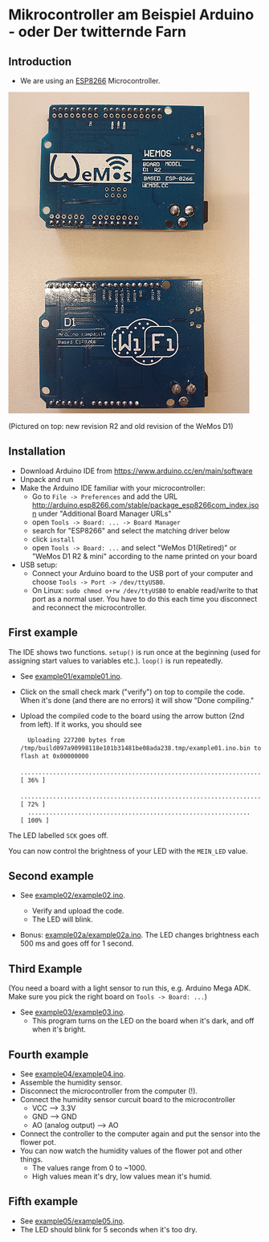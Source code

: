# Mikrocontroller am Beispiel Arduino - oder Der twitternde Farn

## Introduction
* We are using an [ESP8266](https://de.wikipedia.org/wiki/ESP8266) Microcontroller.

![WeMos D1: New and old revision](newrev-oldrev.jpg)

(Pictured on top: new revision R2 and old revision of the WeMos D1)

## Installation

* Download Arduino IDE from https://www.arduino.cc/en/main/software
* Unpack and run
* Make the Arduino IDE familiar with your microcontroller:
  * Go to `File -> Preferences` and add the URL http://arduino.esp8266.com/stable/package_esp8266com_index.json under "Additional Board Manager URLs"
  * open `Tools -> Board: ... -> Board Manager`
  * search for "ESP8266" and select the matching driver below
  * click `install`
  * open `Tools -> Board: ...` and select "WeMos D1(Retired)" or "WeMos D1 R2 & mini" according to the name printed on your board
* USB setup:
  * Connect your Arduino board to the USB port of your computer and choose `Tools -> Port -> /dev/ttyUSB0`.
  * On Linux: `sudo chmod o+rw /dev/ttyUSB0` to enable read/write to that port as a normal user.
  You have to do this each time you disconnect and reconnect the microcontroller.

## First example

The IDE shows two functions.
`setup()` is run once at the beginning (used for assigning start values to variables etc.).
`loop()` is run repeatedly.

* See [example01/example01.ino](example01/example01.ino).
* Click on the small check mark ("verify") on top to compile the code.
When it's done (and there are no errors) it will show "Done compiling."
* Upload the compiled code to the board using the arrow button (2nd from left).
If it works, you should see

        Uploading 227200 bytes from /tmp/build097a90998118e101b31481be08ada238.tmp/example01.ino.bin to flash at 0x00000000
        ................................................................................ [ 36% ]
        ................................................................................ [ 72% ]
        ..............................................................                   [ 100% ]

The LED labelled `SCK` goes off.

You can now control the brightness of your LED with the `MEIN_LED` value.

## Second example

* See [example02/example02.ino](example02/example02.ino).
  * Verify and upload the code.
  * The LED will blink.

* Bonus: [example02a/example02a.ino](example02a/example02a.ino).
The LED changes brightness each 500 ms and goes off for 1 second.

## Third Example

(You need a board with a light sensor to run this, e.g. Arduino Mega ADK.
Make sure you pick the right board on `Tools -> Board: ...`)

* See [example03/example03.ino](example03/example03.ino).
  * This program turns on the LED on the board when it's dark, and off when
    it's bright.

## Fourth example

* See [example04/example04.ino](example04/example04.ino).
* Assemble the humidity sensor.
* Disconnect the microcontroller from the computer (!).
* Connect the humidity sensor curcuit board to the microcontroller
  * VCC --> 3.3V
  * GND --> GND
  * AO (analog output) --> AO
* Connect the controller to the computer again and put the sensor into the
  flower pot.
* You can now watch the humidity values of the flower pot and other things.
  * The values range from 0 to ~1000.
  * High values mean it's dry, low values mean it's humid.

## Fifth example

* See [example05/example05.ino](example05/example05.ino).
* The LED should blink for 5 seconds when it's too dry.
